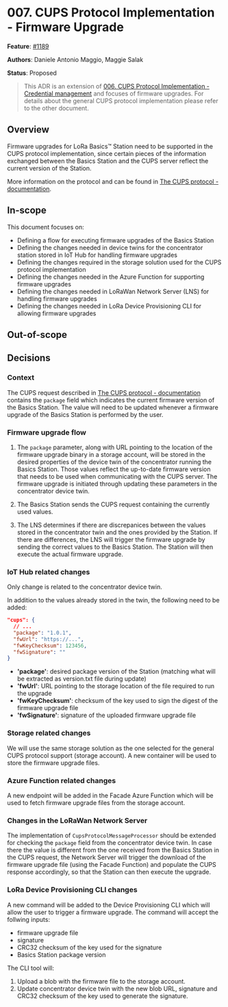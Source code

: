 # 007. CUPS Protocol Implementation - Firmware Upgrade

**Feature**:
[#1189](https://github.com/Azure/iotedge-lorawan-starterkit/issues/1189)  

**Authors**: Daniele Antonio Maggio, Maggie Salak

**Status**: Proposed

>This ADR is an extension of [006. CUPS Protocol Implementation - Credential
>management](./006_cups.md) and focuses of firmware upgrades. For details about
>the general CUPS protocol implementation please refer to the other document.

## Overview

Firmware upgrades for LoRa Basics™ Station need to be supported in the CUPS
protocol implementation, since certain pieces of the information exchanged
between the Basics Station and the CUPS server reflect the current version of
the Station.

More information on the protocol and can be found in [The CUPS protocol -
documentation][cupsproto].

## In-scope

This document focuses on:

- Defining a flow for executing firmware upgrades of the Basics Station
- Defining the changes needed in device twins for the concentrator station
  stored in IoT Hub for handling firmware upgrades
- Defining the changes required in the storage solution used for the CUPS
  protocol implementation
- Defining the changes needed in the Azure Function for supporting firmware
  upgrades
- Defining the changes needed in LoRaWan Network Server (LNS) for handling
  firmware upgrades
- Defining the changes needed in LoRa Device Provisioning CLI for allowing
  firmware upgrades

## Out-of-scope

## Decisions

### Context

The CUPS request described in [The CUPS protocol - documentation][cupsproto]
contains the `package` field which indicates the current firmware version of the
Basics Station. The value will need to be updated whenever a firmware upgrade of
the Basics Station is performed by the user.

### Firmware upgrade flow

1. The `package` parameter, along with URL pointing to the location of the
   firmware upgrade binary in a storage account, will be stored in the desired
   properties of the device twin of the concentrator running the Basics Station.
   Those values reflect the up-to-date firmware version that needs to be used
   when communicating with the CUPS server. The firmware upgrade is initiated
   through updating these parameters in the concentrator device twin.

1. The Basics Station sends the CUPS request containing the currently used
   values.

1. The LNS determines if there are discrepanices between the values stored in
   the concentrator twin and the ones provided by the Station. If there are
   differences, the LNS will trigger the firmware upgrade by sending the correct
   values to the Basics Station. The Station will then execute the actual
   firmware upgrade.

### IoT Hub related changes

Only change is related to the concentrator device twin.

In addition to the values already stored in the twin, the following need to be
added:

```json
"cups": {
  // ...
  "package": "1.0.1",
  "fwUrl": "https://...",
  "fwKeyChecksum": 123456,
  "fwSignature": ""
}
```

- **'package'**: desired package version of the Station (matching what will be extracted as version.txt file during update)
- **'fwUrl'**: URL pointing to the storage location of the file required to run
  the upgrade
- **'fwKeyChecksum'**: checksum of the key used to sign the digest of the
  firmware upgrade file
- **'fwSignature'**: signature of the uploaded firmware upgrade file

### Storage related changes

We will use the same storage solution as the one selected for the general CUPS
protocol support (storage account). A new container will be used to store the
firmware upgrade files.

### Azure Function related changes

A new endpoint will be added in the Facade Azure Function which will be used to
fetch firmware upgrade files from the storage account.

### Changes in the LoRaWan Network Server

The implementation of `CupsProtocolMessageProcessor` should be extended for
checking the `package` field from the concentrator device twin. In case there
the value is different from the one received from the Basics Station in the CUPS
request, the Network Server will trigger the download of the firmware upgrade
file (using the Facade Function) and populate the CUPS response accordingly, so
that the Station can then execute the upgrade.

### LoRa Device Provisioning CLI changes

A new command will be added to the Device Provisioning CLI which will allow the
user to trigger a firmware upgrade. The command will accept the follwing inputs:

- firmware upgrade file
- signature
- CRC32 checksum of the key used for the signature
- Basics Station package version

The CLI tool will:

1. Upload a blob with the firmware file to the storage account.
1. Update concentrator device twin with the new blob URL, signature and CRC32
   checksum of the key used to generate the signature.

[cupsproto]: https://doc.sm.tc/station/cupsproto.html
